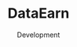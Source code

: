 ---
#preview
id: 5
slug: dataearn
title: DataEarn
image: /img/works/dataearn/preview.png
category: WEB APP
date: Development

#params
layout: "default"

#full details
demoLink: "https://dataearn.com/"
introTitle: "DataEarn <span class=\"mil-thin\"></span>"
details:
    - label: "Client"
      value: "DataEarn, Inc."

    - label: "Date"
      value: "December 2022 - Present"

    - label: "Services"
      value: "Development, Design & Consulting"

description:
    enabled: 1
    title: "Lorem ipsum dolor sit amet"
    content: "
      <p>Lorem ipsum dolor sit amet, consectetur adipiscing elit, sed do eiusmod tempor incididunt ut labore et dolore magna aliqua. Ut enim ad minim veniam, quis nostrud exercitation ullamco laboris nisi ut aliquip ex ea commodo consequat.</p>
      <p>Duis aute irure dolor in reprehenderit in voluptate velit esse cillum dolore eu fugiat nulla pariatur. Excepteur sint occaecat cupidatat non proident, sunt in culpa qui officia deserunt mollit anim id est laborum.</p>
    "

gallery: 
    enabled: 1
    items:
        - image: /img/works/dataearn/1.png
          alt: "DataEarn landing preview explaining to users that they can own their data"

        - image: /img/works/dataearn/2.png
          alt: "DataEarn app home page where users can upload their data"

        - image: /img/works/dataearn/3.png
          alt: "DataEarn app cards page where users can see their data"
---